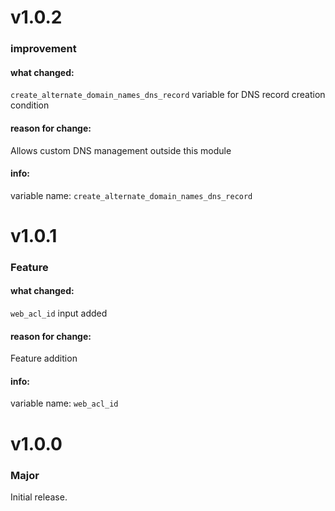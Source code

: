 # v1.0.2

### improvement

#### what changed:

`create_alternate_domain_names_dns_record` variable for DNS record creation condition

#### reason for change:

Allows custom DNS management outside this module

#### info:

variable name: `create_alternate_domain_names_dns_record`

# v1.0.1

### Feature

#### what changed:

`web_acl_id` input added

#### reason for change:

Feature addition

#### info:

variable name: `web_acl_id`

# v1.0.0

### Major

Initial release.

